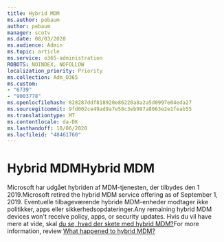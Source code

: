 ```yaml
---
title: Hybrid MDM
ms.author: pebaum
author: pebaum
manager: scotv
ms.date: 08/03/2020
ms.audience: Admin
ms.topic: article
ms.service: o365-administration
ROBOTS: NOINDEX, NOFOLLOW
localization_priority: Priority
ms.collection: Adm_O365
ms.custom:
- "6739"
- "9003778"
ms.openlocfilehash: 828287ddf818920e86220a8a2a5d0997e04eda27
ms.sourcegitcommit: 9fd002ce49ad9a7e58c3eb997a8063e2e1feab55
ms.translationtype: MT
ms.contentlocale: da-DK
ms.lasthandoff: 10/06/2020
ms.locfileid: "48461760"
---
```

# <a name="hybrid-mdm"></a><span data-ttu-id="2a467-102">Hybrid MDM</span><span class="sxs-lookup"><span data-stu-id="2a467-102">Hybrid MDM</span></span>

<span data-ttu-id="2a467-103">Microsoft har udgået hybriden af MDM-tjenesten, der tilbydes den 1 2019.</span><span class="sxs-lookup"><span data-stu-id="2a467-103">Microsoft retired the hybrid MDM service offering as of September 1, 2019.</span></span> <span data-ttu-id="2a467-104">Eventuelle tilbageværende hybride MDM-enheder modtager ikke politikker, apps eller sikkerhedsopdateringer.</span><span class="sxs-lookup"><span data-stu-id="2a467-104">Any remaining hybrid MDM devices won't receive policy, apps, or security updates.</span></span> <span data-ttu-id="2a467-105">Hvis du vil have mere at vide, skal [du se, hvad der skete med hybrid MDM?](https://docs.microsoft.com/configmgr/mdm/understand/what-happened-to-hybrid)</span><span class="sxs-lookup"><span data-stu-id="2a467-105">For more information, review [What happened to hybrid MDM?](https://docs.microsoft.com/configmgr/mdm/understand/what-happened-to-hybrid)</span></span>